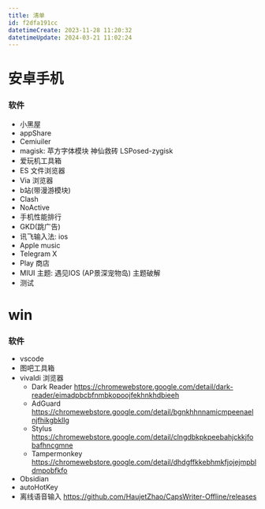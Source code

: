 ```yaml
---
title: 清单
id: f2dfa191cc
datetimeCreate: 2023-11-28 11:20:32
datetimeUpdate: 2024-03-21 11:02:24
---
```


# 安卓手机
### 软件
- 小黑屋
- appShare
- Cemiuiler
- magisk: 苹方字体模块 神仙救砖 LSPosed-zygisk 
- 爱玩机工具箱
- ES 文件浏览器
- Via 浏览器
- b站(带漫游模块)
- Clash
- NoActive
- 手机性能排行
- GKD(跳广告)
- 讯飞输入法: ios
- Apple music
- Telegram X
- Play 商店
- MIUI 主题: 遇见IOS (AP景深宠物岛) 主题破解
- 测试

# win
### 软件
- vscode
- 图吧工具箱
- vivaldi 浏览器
	- Dark Reader https://chromewebstore.google.com/detail/dark-reader/eimadpbcbfnmbkopoojfekhnkhdbieeh
	- AdGuard https://chromewebstore.google.com/detail/bgnkhhnnamicmpeenaelnjfhikgbkllg
	- Stylus https://chromewebstore.google.com/detail/clngdbkpkpeebahjckkjfobafhncgmne
	- Tampermonkey https://chromewebstore.google.com/detail/dhdgffkkebhmkfjojejmpbldmpobfkfo
- Obsidian
- autoHotKey
- 离线语音输入 https://github.com/HaujetZhao/CapsWriter-Offline/releases